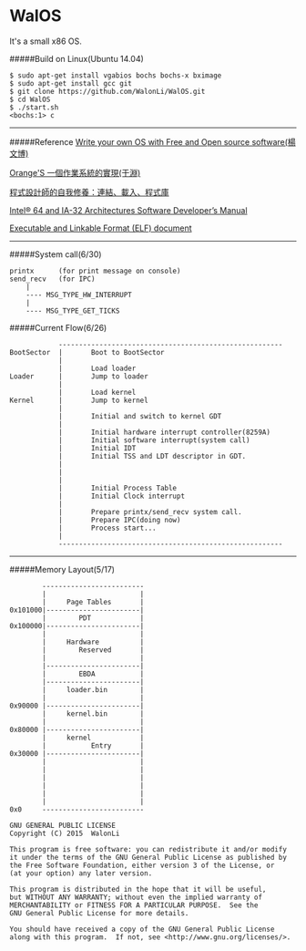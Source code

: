 # WalOS

It's a small x86 OS.

#####Build on Linux(Ubuntu 14.04)
````
$ sudo apt-get install vgabios bochs bochs-x bximage
$ sudo apt-get install gcc git
$ git clone https://github.com/WalonLi/WalOS.git
$ cd WalOS
$ ./start.sh
<bochs:1> c
````
----

#####Reference
[Write your own OS with Free and Open source software(楊文博)](http://share.solrex.cn/WriteOS/)

[Orange'S 一個作業系統的實現(于淵)](http://forrestyu.net/)

[程式設計師的自我修養：連結、載入、程式庫](http://www.books.com.tw/products/0010456858)

[Intel® 64 and IA-32 Architectures Software Developer’s Manual](http://www.intel.com/content/www/us/en/processors/architectures-software-developer-manuals.html)

[Executable and Linkable Format (ELF) document](http://flint.cs.yale.edu/cs422/doc/ELF_Format.pdf)

----
#####System call(6/30)
```
printx      (for print message on console)
send_recv   (for IPC)
    |
    ---- MSG_TYPE_HW_INTERRUPT
    |
    ---- MSG_TYPE_GET_TICKS
```

#####Current Flow(6/26)
```
            -------------------------------------------------------
BootSector  |       Boot to BootSector
            |
            |       Load loader
Loader      |       Jump to loader
            |       
            |       Load kernel
Kernel      |       Jump to kernel
            |   
            |       Initial and switch to kernel GDT 
            |       
            |       Initial hardware interrupt controller(8259A)
            |       Initial software interrupt(system call)
            |       Initial IDT
            |       Initial TSS and LDT descriptor in GDT.
            |       
            |
            |
            |       Initial Process Table
            |       Initial Clock interrupt
            |       
            |       Prepare printx/send_recv system call.
            |       Prepare IPC(doing now)
            |       Process start...
            |       
            -------------------------------------------------------
```



----

#####Memory Layout(5/17)
```
        -------------------------
        |                       |        
        |     Page Tables       |
0x101000|-----------------------|
        |        PDT            |
0x100000|-----------------------|
        |                       |
        |     Hardware          |        
        |        Reserved       |
        |                       |
        |-----------------------|        
        |        EBDA           |
        |-----------------------|
        |     loader.bin        |        
        |                       |
0x90000 |-----------------------|
        |     kernel.bin        |        
        |                       |
0x80000 |-----------------------|
        |     kernel            |        
        |           Entry       |
0x30000 |-----------------------|
        |                       |        
        |                       |
        |                       |        
        |                       |
        |                       |        
        |                       |
0x0     -------------------------
```

```
GNU GENERAL PUBLIC LICENSE
Copyright (C) 2015  WalonLi

This program is free software: you can redistribute it and/or modify
it under the terms of the GNU General Public License as published by
the Free Software Foundation, either version 3 of the License, or
(at your option) any later version.

This program is distributed in the hope that it will be useful,
but WITHOUT ANY WARRANTY; without even the implied warranty of
MERCHANTABILITY or FITNESS FOR A PARTICULAR PURPOSE.  See the
GNU General Public License for more details.

You should have received a copy of the GNU General Public License
along with this program.  If not, see <http://www.gnu.org/licenses/>.
```
